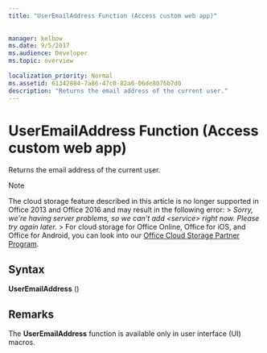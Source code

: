 ```yaml
---
title: "UserEmailAddress Function (Access custom web app)"
 
 
manager: kelbow
ms.date: 9/5/2017
ms.audience: Developer
ms.topic: overview
  
localization_priority: Normal
ms.assetid: 61342884-7a86-47c0-82a6-06de8076b7d0
description: "Returns the email address of the current user."
---
```


# UserEmailAddress Function (Access custom web app)

Returns the email address of the current user.
  
> [!NOTE]
> The cloud storage feature described in this article is no longer supported in Office 2013 and Office 2016 and may result in the following error: >  *Sorry, we're having server problems, so we can't add \<service\> right now. Please try again later.* > For cloud storage for Office Online, Office for iOS, and Office for Android, you can look into our [Office Cloud Storage Partner Program](https://dev.office.com/programs/officecloudstorage). 
  
## Syntax

 **UserEmailAddress** () 
  
## Remarks

The **UserEmailAddress** function is available only in user interface (UI) macros. 
  

